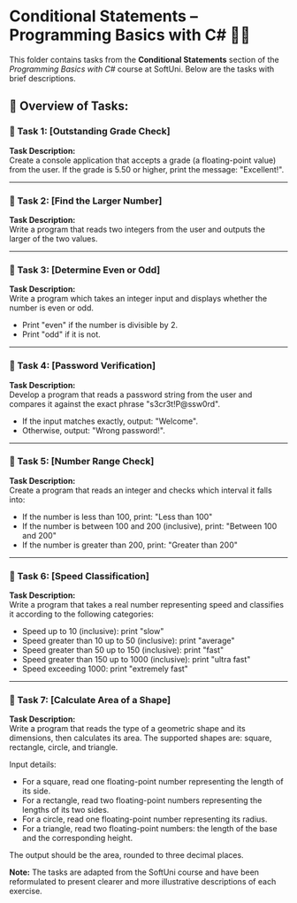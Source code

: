 # Conditional Statements – Programming Basics with C# 🧑‍💻

This folder contains tasks from the **Conditional Statements** section of the _Programming Basics with C#_ course at SoftUni. Below are the tasks with brief descriptions.

## 🔧 Overview of Tasks:

### 📝 Task 1: [Outstanding Grade Check]  
**Task Description:**  
Create a console application that accepts a grade (a floating-point value) from the user. If the grade is 5.50 or higher, print the message: "Excellent!".

---

### 📝 Task 2: [Find the Larger Number]  
**Task Description:**  
Write a program that reads two integers from the user and outputs the larger of the two values.

---

### 📝 Task 3: [Determine Even or Odd]  
**Task Description:**  
Write a program which takes an integer input and displays whether the number is even or odd.

- Print "even" if the number is divisible by 2.  
- Print "odd" if it is not.

---

### 📝 Task 4: [Password Verification]  
**Task Description:**  
Develop a program that reads a password string from the user and compares it against the exact phrase "s3cr3t!P@ssw0rd".

- If the input matches exactly, output: "Welcome".  
- Otherwise, output: "Wrong password!".

---

### 📝 Task 5: [Number Range Check]  
**Task Description:**  
Create a program that reads an integer and checks which interval it falls into:

- If the number is less than 100, print: "Less than 100"  
- If the number is between 100 and 200 (inclusive), print: "Between 100 and 200"  
- If the number is greater than 200, print: "Greater than 200"

---

### 📝 Task 6: [Speed Classification]  
**Task Description:**  
Write a program that takes a real number representing speed and classifies it according to the following categories:

- Speed up to 10 (inclusive): print "slow"  
- Speed greater than 10 up to 50 (inclusive): print "average"  
- Speed greater than 50 up to 150 (inclusive): print "fast"  
- Speed greater than 150 up to 1000 (inclusive): print "ultra fast"  
- Speed exceeding 1000: print "extremely fast"

---

### 📝 Task 7: [Calculate Area of a Shape]  
**Task Description:**  
Write a program that reads the type of a geometric shape and its dimensions, then calculates its area. The supported shapes are: square, rectangle, circle, and triangle.

Input details:  
- For a square, read one floating-point number representing the length of its side.  
- For a rectangle, read two floating-point numbers representing the lengths of its two sides.  
- For a circle, read one floating-point number representing its radius.  
- For a triangle, read two floating-point numbers: the length of the base and the corresponding height.

The output should be the area, rounded to three decimal places.

**Note:** The tasks are adapted from the SoftUni course and have been reformulated to present clearer and more illustrative descriptions of each exercise.
